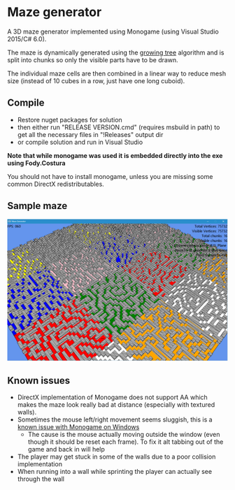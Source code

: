 # Maze generator

A 3D maze generator implemented using Monogame (using Visual Studio 2015/C# 6.0).

The maze is dynamically generated using the [growing tree](http://weblog.jamisbuck.org/2011/1/27/maze-generation-growing-tree-algorithm) algorithm and is split into chunks so only the visible parts have to be drawn.

The individual maze cells are then combined in a linear way to reduce mesh size (instead of 10 cubes in a row, just have one long cuboid).

## Compile

* Restore nuget packages for solution
* then either run "RELEASE VERSION.cmd" (requires msbuild in path) to get all the necessary files in "!Releases" output dir
* or compile solution and run in Visual Studio 

**Note that while monogame was used it is embedded directly into the exe using Fody.Costura**

You should not have to install monogame, unless you are missing some common DirectX redistributables.

## Sample maze

![Maze](/maze.png?raw=true)

## Known issues

* DirectX implementation of Monogame does not support AA which makes the maze look really bad at distance (especially with textured walls).
* Sometimes the mouse left/right movement seems sluggish, this is a [known issue with Monogame on Windows](https://github.com/mono/MonoGame/issues/2464)
	* The cause is the mouse actually moving outside the window (even though it should be reset each frame). To fix it alt tabbing out of the game and back in will help
* The player may get stuck in some of the walls due to a poor collision implementation
* When running into a wall while sprinting the player can actually see through the wall